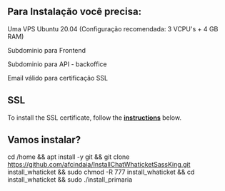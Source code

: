 ## Para Instalação você precisa:

Uma VPS Ubuntu 20.04 (Configuração recomendada: 3 VCPU's + 4 GB RAM)

Subdominio para Frontend

Subdominio para API - backoffice

Email válido para certificação SSL

## SSL

To install the SSL certificate, follow the **[instructions](https://certbot.eff.org/instructions?ws=other&os=ubuntufocal)** below.

## Vamos instalar?

cd /home && apt install -y git && git clone https://github.com/afcindaia/InstallChatWhaticketSassKing.git install_whaticket && sudo chmod -R 777 install_whaticket  && cd install_whaticket  && sudo ./install_primaria


